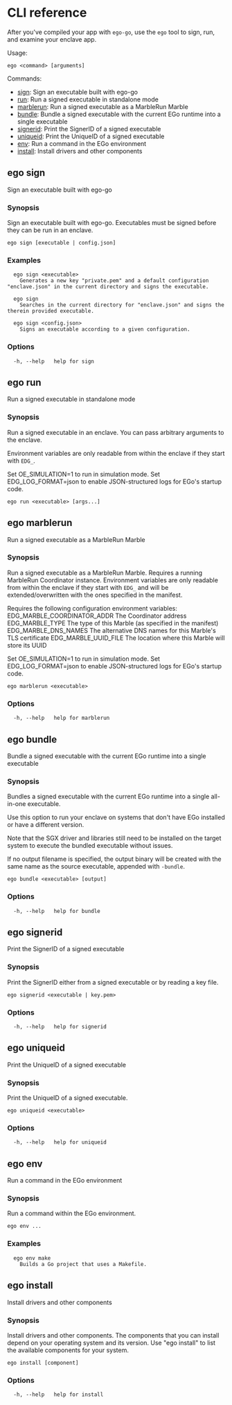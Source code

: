 # CLI reference

After you've compiled your app with `ego-go`, use the `ego` tool to sign, run, and examine your enclave app.

Usage:

```
ego <command> [arguments]
```

<!-- The following is generated by ego/cmd/clidocgen. Don't edit manually. -->

Commands:

* [sign](#ego-sign): Sign an executable built with ego-go
* [run](#ego-run): Run a signed executable in standalone mode
* [marblerun](#ego-marblerun): Run a signed executable as a MarbleRun Marble
* [bundle](#ego-bundle): Bundle a signed executable with the current EGo runtime into a single executable
* [signerid](#ego-signerid): Print the SignerID of a signed executable
* [uniqueid](#ego-uniqueid): Print the UniqueID of a signed executable
* [env](#ego-env): Run a command in the EGo environment
* [install](#ego-install): Install drivers and other components

## ego sign

Sign an executable built with ego-go

### Synopsis

Sign an executable built with ego-go. Executables must be signed before they can be run in an enclave.

```
ego sign [executable | config.json]
```

### Examples

```
  ego sign <executable>
    Generates a new key "private.pem" and a default configuration "enclave.json" in the current directory and signs the executable.

  ego sign
    Searches in the current directory for "enclave.json" and signs the therein provided executable.

  ego sign <config.json>
    Signs an executable according to a given configuration.
```

### Options

```
  -h, --help   help for sign
```

## ego run

Run a signed executable in standalone mode

### Synopsis

Run a signed executable in an enclave. You can pass arbitrary arguments to the enclave.

Environment variables are only readable from within the enclave if they start with `EDG_`.

Set OE_SIMULATION=1 to run in simulation mode.
Set EDG_LOG_FORMAT=json to enable JSON-structured logs for EGo's startup code.

```
ego run <executable> [args...]
```

## ego marblerun

Run a signed executable as a MarbleRun Marble

### Synopsis

Run a signed executable as a MarbleRun Marble.
Requires a running MarbleRun Coordinator instance.
Environment variables are only readable from within the enclave if they start with `EDG_` and
will be extended/overwritten with the ones specified in the manifest.

Requires the following configuration environment variables:
  EDG_MARBLE_COORDINATOR_ADDR   The Coordinator address
  EDG_MARBLE_TYPE               The type of this Marble (as specified in the manifest)
  EDG_MARBLE_DNS_NAMES          The alternative DNS names for this Marble's TLS certificate
  EDG_MARBLE_UUID_FILE          The location where this Marble will store its UUID

Set OE_SIMULATION=1 to run in simulation mode.
Set EDG_LOG_FORMAT=json to enable JSON-structured logs for EGo's startup code.

```
ego marblerun <executable>
```

### Options

```
  -h, --help   help for marblerun
```

## ego bundle

Bundle a signed executable with the current EGo runtime into a single executable

### Synopsis

Bundles a signed executable with the current EGo runtime into a single all-in-one executable.

Use this option to run your enclave on systems that don't have EGo installed or have a different version.

Note that the SGX driver and libraries still need to be installed on the target system to execute the bundled executable without issues.

If no output filename is specified, the output binary will be created with the same name as the source executable, appended with `-bundle`.

```
ego bundle <executable> [output]
```

### Options

```
  -h, --help   help for bundle
```

## ego signerid

Print the SignerID of a signed executable

### Synopsis

Print the SignerID either from a signed executable or by reading a key file.

```
ego signerid <executable | key.pem>
```

### Options

```
  -h, --help   help for signerid
```

## ego uniqueid

Print the UniqueID of a signed executable

### Synopsis

Print the UniqueID of a signed executable.

```
ego uniqueid <executable>
```

### Options

```
  -h, --help   help for uniqueid
```

## ego env

Run a command in the EGo environment

### Synopsis

Run a command within the EGo environment.

```
ego env ...
```

### Examples

```
  ego env make
    Builds a Go project that uses a Makefile.
```

## ego install

Install drivers and other components

### Synopsis

Install drivers and other components. The components that you can install depend on your operating system and its version.
Use "ego install" to list the available components for your system.

```
ego install [component]
```

### Options

```
  -h, --help   help for install
```
